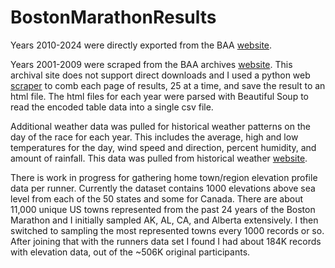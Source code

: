 # BostonMarathonResults

Years 2010-2024 were directly exported from the BAA [website](http://registration.baa.org/2022/cf/Media/iframe_ResultsSearch.cfm?mode=download&display=yes).

Years 2001-2009 were scraped from the BAA archives [website](http://registration.baa.org/cfm_Archive/iframe_ArchiveSearch.cfm?mode=entry&snap=75471469&). This archival site does not support direct downloads and I used a python web [scraper](scraper.py) to comb each page of results, 25 at a time, and save the result to an html file. The html files for each year were parsed with Beautiful Soup to read the encoded table data into a single csv file.

Additional weather data was pulled for historical weather patterns on the day of the race for each year. This includes the average, high and low temperatures for the day, wind speed and direction, percent humidity, and amount of rainfall. This data was pulled from historical weather [website](https://www.wunderground.com/history/daily/us/ma/east-boston/KBOS/date/2006-4-17).

There is work in progress for gathering home town/region elevation profile data per runner. Currently the dataset contains 1000 elevations above sea level from each of the 50 states and some for Canada. There are about 11,000 unique US towns represented from the past 24 years of the Boston Marathon and I initially sampled AK, AL, CA, and Alberta extensively. I then switched to sampling the most represented towns every 1000 records or so. After joining that with the runners data set I found I had about 184K records with elevation data, out of the ~506K original participants.